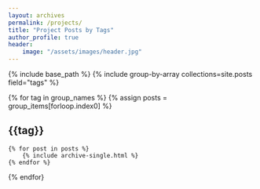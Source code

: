 ```yaml
---
layout: archives
permalink: /projects/
title: "Project Posts by Tags"
author_profile: true
header:
    image: "/assets/images/header.jpg"
---
```


{% include base_path %}
{% include group-by-array collections=site.posts field="tags" %}

{% for tag in group_names %}
    {% assign posts = group_items[forloop.index0] %}
    <h2 id="{{tag | slugify}}" class="archive__subtitle">{{tag}}</h2>

    {% for post in posts %}
        {% include archive-single.html %}
    {% endfor %}
{% endfor}